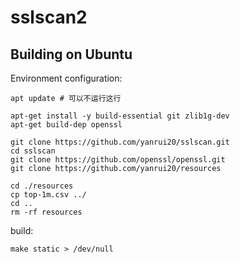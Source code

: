 # sslscan2

## Building on Ubuntu
Environment configuration:

    apt update # 可以不运行这行

    apt-get install -y build-essential git zlib1g-dev
    apt-get build-dep openssl

    git clone https://github.com/yanrui20/sslscan.git
    cd sslscan
    git clone https://github.com/openssl/openssl.git
    git clone https://github.com/yanrui20/resources

    cd ./resources
    cp top-1m.csv ../
    cd ..
    rm -rf resources

build:

    make static > /dev/null
